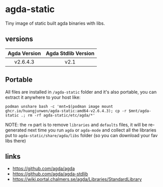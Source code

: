 # agda-static

Tiny image of static built agda binaries with libs.

## versions

| Agda Version | Agda Stdlib Version |
| :---: | :---: |
| v2.6.4.3 | v2.1 |

## Portable

All files are installed in `/agda-static` folder and it's also portable, you can extract it anywhere to your host like:

```
podman unshare bash -c 'mnt=$(podman image mount ghcr.io/huangjunwen/agda-static:amd64-v2.6.4.3); cp -r $mnt/agda-static .; rm -rf agda-static/etc/agda/*'
```

NOTE: the `rm` part is to remove `libraries` and `defaults` files, it will be re-generated next time you run `agda` or `agda-mode` and collect
all the libraries put to `agda-static/share/agda/libs` folder (so you can download your fav libs there)

## links

- https://github.com/agda/agda
- https://github.com/agda/agda-stdlib
- https://wiki.portal.chalmers.se/agda/Libraries/StandardLibrary

